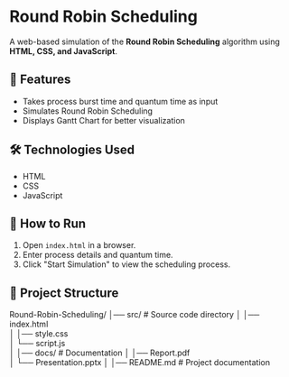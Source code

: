 # Round Robin Scheduling

A web-based simulation of the **Round Robin Scheduling** algorithm using **HTML, CSS, and JavaScript**.

## 📌 Features
- Takes process burst time and quantum time as input
- Simulates Round Robin Scheduling
- Displays Gantt Chart for better visualization

## 🛠 Technologies Used
- HTML
- CSS
- JavaScript

## 🚀 How to Run
1. Open `index.html` in a browser.
2. Enter process details and quantum time.
3. Click "Start Simulation" to view the scheduling process.

## 📂 Project Structure
Round-Robin-Scheduling/
│── src/             # Source code directory
│   │── index.html      
│   │── style.css       
│   └── script.js       
│
│── docs/            # Documentation
│   │── Report.pdf       
│   └── Presentation.pptx 
│
│── README.md        # Project documentation